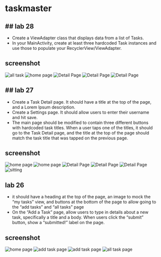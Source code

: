 # taskmaster
## ## lab 28
- Create a ViewAdapter class that displays data from a list of Tasks.
- In your MainActivity, create at least three hardcoded Task instances and use those to populate your RecyclerView/ViewAdapter.
## screenshot
![all task](firstAndroidapplication/app/screenshot/Screenshot_20210831-163856.jpg)
![home page](firstAndroidapplication/app/screenshot/Screenshot_20210901-010414.jpg)
![Detail Page](firstAndroidapplication/app/screenshot/Screenshot_20210901-014504.jpg)
![Detail Page](firstAndroidapplication/app/screenshot/Screenshot_20210901-014511.jpg)
![Detail Page](firstAndroidapplication/app/screenshot/Screenshot_20210901-014516.jpg)


## ## lab 27
- Create a Task Detail page. It should have a title at the top of the page, and a Lorem Ipsum description.
- Create a Settings page. It should allow users to enter their username and hit save.
- The main page should be modified to contain three different buttons with hardcoded task titles. When a user taps one of the titles, it should go to the Task Detail page, and the title at the top of the page should match the task title that was tapped on the previous page.
## screenshot
![home page](firstAndroidapplication/app/screenshot/Screenshot_20210830-164814.jpg)
![home page](firstAndroidapplication/app/screenshot/Screenshot_20210830-164910.jpg)
![Detail Page](firstAndroidapplication/app/screenshot/Screenshot_20210830-164828.jpg)
![Detail Page](firstAndroidapplication/app/screenshot/Screenshot_20210830-164836.jpg)
![Detail Page](firstAndroidapplication/app/screenshot/Screenshot_20210830-164851.jpg)
![sitting](firstAndroidapplication/app/screenshot/Screenshot_20210830-164906.jpg)




## lab 26
- it should have a heading at the top of the page, an image to mock the “my tasks” view, and buttons at the bottom of the page to allow going to the “add tasks” and “all tasks” page
- On the “Add a Task” page, allow users to type in details about a new task, specifically a title and a body. When users click the “submit” button, show a “submitted!” label on the page.
## screenshot
![home page](firstAndroidapplication/app/screenshot/Screenshot_20210829-182116.jpg)
![add task page](firstAndroidapplication/app/screenshot/Screenshot_20210829-182124.jpg)
![add task page](firstAndroidapplication/app/screenshot/Screenshot_20210829-182131.jpg)
![all task page](firstAndroidapplication/app/screenshot/Screenshot_20210829-182138.jpg)

